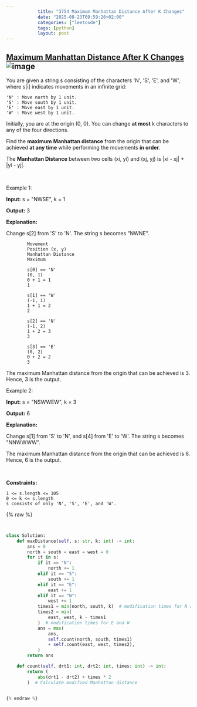 ```yaml
---
            title: "3754 Maximum Manhattan Distance After K Changes"
            date: "2025-08-23T09:59:26+02:00"
            categories: ["leetcode"]
            tags: [python]
            layout: post
---
```

            
## [Maximum Manhattan Distance After K Changes](https://leetcode.com/problems/maximum-manhattan-distance-after-k-changes) ![image](https://img.shields.io/badge/Difficulty-Medium-orange)

You are given a string s consisting of the characters 'N', 'S', 'E', and 'W', where s[i] indicates movements in an infinite grid:

	'N' : Move north by 1 unit.
	'S' : Move south by 1 unit.
	'E' : Move east by 1 unit.
	'W' : Move west by 1 unit.

Initially, you are at the origin (0, 0). You can change **at most** k characters to any of the four directions.

Find the **maximum** **Manhattan distance** from the origin that can be achieved **at any time** while performing the movements **in order**.

The **Manhattan Distance** between two cells (xi, yi) and (xj, yj) is |xi - xj| + |yi - yj|.

 

Example 1:

**Input:** s = "NWSE", k = 1

**Output:** 3

**Explanation:**

Change s[2] from 'S' to 'N'. The string s becomes "NWNE".

			Movement
			Position (x, y)
			Manhattan Distance
			Maximum

			s[0] == 'N'
			(0, 1)
			0 + 1 = 1
			1

			s[1] == 'W'
			(-1, 1)
			1 + 1 = 2
			2

			s[2] == 'N'
			(-1, 2)
			1 + 2 = 3
			3

			s[3] == 'E'
			(0, 2)
			0 + 2 = 2
			3

The maximum Manhattan distance from the origin that can be achieved is 3. Hence, 3 is the output.

Example 2:

**Input:** s = "NSWWEW", k = 3

**Output:** 6

**Explanation:**

Change s[1] from 'S' to 'N', and s[4] from 'E' to 'W'. The string s becomes "NNWWWW".

The maximum Manhattan distance from the origin that can be achieved is 6. Hence, 6 is the output.

 

**Constraints:**

	1 <= s.length <= 105
	0 <= k <= s.length
	s consists of only 'N', 'S', 'E', and 'W'.

{% raw %}


```python


class Solution:
    def maxDistance(self, s: str, k: int) -> int:
        ans = 0
        north = south = east = west = 0
        for it in s:
            if it == "N":
                north += 1
            elif it == "S":
                south += 1
            elif it == "E":
                east += 1
            elif it == "W":
                west += 1
            times1 = min(north, south, k)  # modification times for N and S
            times2 = min(
                east, west, k - times1
            )  # modification times for E and W
            ans = max(
                ans,
                self.count(north, south, times1)
                + self.count(east, west, times2),
            )
        return ans

    def count(self, drt1: int, drt2: int, times: int) -> int:
        return (
            abs(drt1 - drt2) + times * 2
        )  # Calculate modified Manhattan distance


{% endraw %}
```
